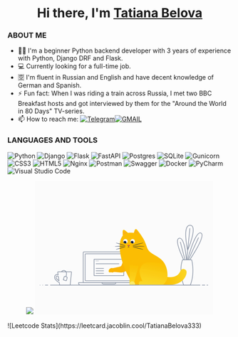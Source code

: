 <h1 align="center">Hi there, I'm <a href="https://daniilshat.ru/" target="_blank">Tatiana Belova</a><br>

### ABOUT ME
- :woman_technologist: I'm a beginner Python backend developer with 3 years of experience with Python, Django DRF and Flask.
- :computer: Currently looking for a full-time job.
- :u7a7a: I'm fluent in Russian and English and have decent knowledge of German and Spanish.
- ⚡ Fun fact: When I was riding a train across Russia, I met two BBC Breakfast hosts and got interviewed by them for the "Around the World in 80 Days" TV-series.
- 📫 How to reach me: [![Telegram](https://img.shields.io/badge/Telegram-2CA5E0?style=for-the-badge&logo=telegram&logoColor=white)](https://t.me/Tanya333_B)[![GMAIL](https://img.shields.io/badge/Gmail-D14836?style=for-the-badge&logo=gmail&logoColor=white)](mailto:tatiana.belova88@gmail.com)
  
### LANGUAGES AND TOOLS
![Python](https://img.shields.io/badge/python-3670A0?style=for-the-badge&logo=python&logoColor=ffdd54)
![Django](https://img.shields.io/badge/django-%23092E20.svg?style=for-the-badge&logo=django&logoColor=white)
![Flask](https://img.shields.io/badge/flask-%23000.svg?style=for-the-badge&logo=flask&logoColor=white)
![FastAPI](https://img.shields.io/badge/FastAPI-005571?style=for-the-badge&logo=fastapi)
![Postgres](https://img.shields.io/badge/postgres-%23316192.svg?style=for-the-badge&logo=postgresql&logoColor=white)
![SQLite](https://img.shields.io/badge/sqlite-%2307405e.svg?style=for-the-badge&logo=sqlite&logoColor=white)
![Gunicorn](https://img.shields.io/badge/gunicorn-%298729.svg?style=for-the-badge&logo=gunicorn&logoColor=white)
![CSS3](https://img.shields.io/badge/css3-%231572B6.svg?style=for-the-badge&logo=css3&logoColor=white)
![HTML5](https://img.shields.io/badge/html5-%23E34F26.svg?style=for-the-badge&logo=html5&logoColor=white)
![Nginx](https://img.shields.io/badge/nginx-%23009639.svg?style=for-the-badge&logo=nginx&logoColor=white)
![Postman](https://img.shields.io/badge/Postman-FF6C37?style=for-the-badge&logo=postman&logoColor=white)
![Swagger](https://img.shields.io/badge/-Swagger-%23Clojure?style=for-the-badge&logo=swagger&logoColor=white)
![Docker](https://img.shields.io/badge/docker-%230db7ed.svg?style=for-the-badge&logo=docker&logoColor=white)
![PyCharm](https://img.shields.io/badge/pycharm-143?style=for-the-badge&logo=pycharm&logoColor=black&color=black&labelColor=green)
![Visual Studio Code](https://img.shields.io/badge/Visual%20Studio%20Code-0078d7.svg?style=for-the-badge&logo=visual-studio-code&logoColor=white)

<p align="center">
  <img src="https://github-readme-stats.vercel.app/api/top-langs/?username=TatianaBelova333&theme=jolly">
  <img src="/programmer_cat.gif" width="400" height="300">
</p>
![Leetcode Stats](https://leetcard.jacoblin.cool/TatianaBelova333)
<!--
**TatianaBelova333/TatianaBelova333** is a ✨ _special_ ✨ repository because its `README.md` (this file) appears on your GitHub profile.

Here are some ideas to get you started:

- 🔭 I’m currently working on ...
- 🌱 I’m currently learning ...
- 👯 I’m looking to collaborate on ...
- 🤔 I’m looking for help with ...
- 💬 Ask me about ...
- 📫 How to reach me: ...
- 😄 Pronouns: ...
- ⚡ Fun fact: ...
-->
